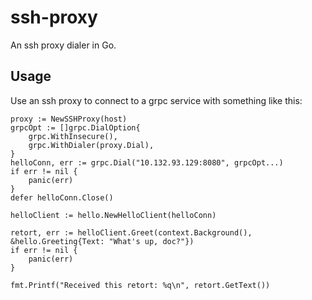 ssh-proxy
=========

An ssh proxy dialer in Go.

Usage
-----

Use an ssh proxy to connect to a grpc service with something like this:

```
proxy := NewSSHProxy(host)
grpcOpt := []grpc.DialOption{
	grpc.WithInsecure(),
	grpc.WithDialer(proxy.Dial),
}
helloConn, err := grpc.Dial("10.132.93.129:8080", grpcOpt...)
if err != nil {
	panic(err)
}
defer helloConn.Close()

helloClient := hello.NewHelloClient(helloConn)

retort, err := helloClient.Greet(context.Background(), &hello.Greeting{Text: "What's up, doc?"})
if err != nil {
	panic(err)
}

fmt.Printf("Received this retort: %q\n", retort.GetText())
```
